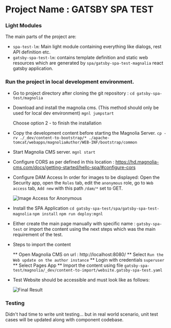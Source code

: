 # Project Name : GATSBY SPA TEST

### Light Modules

The main parts of the project are:

* `spa-test-lm`: Main light module containing everything like dialogs, rest API definition etc.
* `gatsby-spa-test-lm`: contains template definition and static web resources which are generated by `spa/gatsby-spa-test-magnalia` react gatsby application.

### Run the project in local development environment.

* Go to project directory after cloning the git repository :
  `cd gatsby-spa-test/magnolia`

* Download and install the magnolia cms. (This method should only be used for local dev environment)
  `mgnl jumpstart`

  Choose option 2 - to finish the installation

* Copy the development content before starting the Magnolia Server.
  `cp -rv ./_dev/content-to-bootstrap/* ./apache-tomcat/webapps/magnoliaAuthor/WEB-INF/bootstrap/common`

* Start Magnolia CMS server.
  `mgnl start`

* Configure CORS as per defined in this location : https://hd.magnolia-cms.com/docs/getting-started/hello-spa/#configure-cors

* Configure DAM Access 
  In order for images to be displayed:
  Open the Security app, open the `Roles` tab, edit the `anonymous` role, go to `Web access` tab, `Add new` with this path `/dam/*` set to GET.

  ![Image Access for Anonymous](magnolia/_dev/README-security-anonymous-dam.png)

* Install the SPA Application
  `cd gatsby-spa-test/spa/gatsby-spa-test-magnolia`
  `npm install`
  `npm run deploy:mgnl`

* Either create the main page manually with specific name : `gatsby-spa-test` or import the content using the next steps which was the main requirement of the test.

* Steps to import the content

  ** Open Magnolia CMS on url : http://localhost:8080/
  ** Select `Run the Web update on the author instance`
  ** Login with credentials `superuser` 
  ** Select Pages App
  ** Import the content using file `gatsby-spa-test/magnolia/_dev/content-to-import/website.gatsby-spa-test.yaml`

* Test Website should be accessible and must look like as follows:

  ![Final Result](magnolia/_dev/README-FinalWebPage-TestResult.png)

### Testing

Didn't had time to write unit testing... but in real world scenario, unit test cases will be updated along with component codebase.
